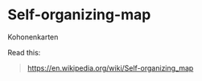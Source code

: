 # Self-organizing-map
Kohonenkarten

Read this:
> https://en.wikipedia.org/wiki/Self-organizing_map
